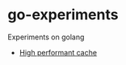 # go-experiments
Experiments on golang

* [High performant cache](https://github.com/go-experiments/blob/master/cache)

